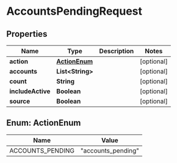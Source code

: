 

# AccountsPendingRequest

## Properties

Name | Type | Description | Notes
------------ | ------------- | ------------- | -------------
**action** | [**ActionEnum**](#ActionEnum) |  |  [optional]
**accounts** | **List&lt;String&gt;** |  |  [optional]
**count** | **String** |  |  [optional]
**includeActive** | **Boolean** |  |  [optional]
**source** | **Boolean** |  |  [optional]



## Enum: ActionEnum

Name | Value
---- | -----
ACCOUNTS_PENDING | &quot;accounts_pending&quot;



